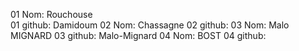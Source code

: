 01 Nom: Rouchouse   
01 github: Damidoum
02 Nom: Chassagne
02 github: 
03 Nom: Malo MIGNARD
03 github: Malo-Mignard 
04 Nom: BOST
04 github: 